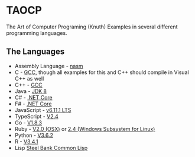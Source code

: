 # TAOCP
The Art of Computer Programing (Knuth) Examples in several different programming languages.

## The Languages
* Assembly Language - [nasm](http://www.nasm.us/)
* C - [GCC](https://gcc.gnu.org/), though all examples for this and C++ should compile in Visual C++ as well
* C++ - [GCC](https://gcc.gnu.org/)
* Java - [JDK 8](http://www.oracle.com/technetwork/java/javase/downloads/index.html)
* C# - [.NET Core](http://www.microsoft.com/net/core)
* F# - [.NET Core](http://www.microsoft.com/net/core)
* JavaScript - [v6.11.1 LTS](https://nodejs.org/en/)
* TypeScript - [V2.4](http://www.typescriptlang.org/)
* Go - [V1.8.3](https://golang.org/)
* Ruby - [V2.0 (OSX)](https://www.ruby-lang.org/en/) or [2.4 (Windows Subsystem for Linux)](https://www.ruby-lang.org/en/)
* Python - [V3.6.2](https://www.python.org/)
* R - [V3.4.1](https://www.r-project.org/)
* Lisp [Steel Bank Common Lisp](http://sbcl.org/)